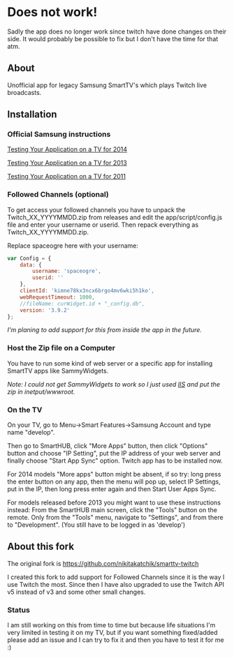 # Does not work! 
Sadly the app does no longer work since twitch have done changes on their side. It would probably be possible to fix but I don't have the time for that atm. 

## About
Unofficial app for legacy Samsung SmartTV's which plays Twitch live broadcasts.

## Installation

### Official Samsung instructions

[Testing Your Application on a TV for 2014](https://developer.samsung.com/tv/develop/legacy-platform-library/art00121/index)

[Testing Your Application on a TV for 2013](https://developer.samsung.com/tv/develop/legacy-platform-library/d20/index)

[Testing Your Application on a TV for 2011](https://developer.samsung.com/tv/develop/legacy-platform-library/art00013/index)

### Followed Channels (optional)

To get access your followed channels you have to unpack the Twitch_XX_YYYYMMDD.zip from releases and edit the app/script/config.js file and enter your username or userid. Then repack everything as Twitch_XX_YYYYMMDD.zip.

Replace spaceogre here with your username:
``` javascript
var Config = {
    data: {
        username: 'spaceogre',
        userid: ''
    },
    clientId: 'kimne78kx3ncx6brgo4mv6wki5h1ko',
    webRequestTimeout: 1000,
    //fileName: curWidget.id + "_config.db",
    version: '3.9.2'
};
```

_I'm planing to add support for this from inside the app in the future._

### Host the Zip file on a Computer

You have to run some kind of web server or a specific app for installing SmartTV apps like SammyWidgets.

_Note: I could not get SammyWidgets to work so I just used [IIS](https://en.wikipedia.org/wiki/Internet_Information_Services) and put the zip in inetput/wwwroot._

### On the TV

On your TV, go to Menu->Smart Features->Samsung Account and type name "develop".

Then go to SmartHUB, click "More Apps" button, then click "Options" button and choose "IP Setting", put the IP address of your web server and finally choose "Start App Sync" option. Twitch app has to be installed now.

For 2014 models "More apps" button might be absent, if so try: long press the enter button on any app, then the menu will pop up, select IP Settings, put in the IP, then long press enter again and then Start User Apps Sync.

For models released before 2013 you might want to use these instructions instead:
From the SmartHUB main screen, click the "Tools" button on the remote. Only from the "Tools" menu, navigate to "Settings", and from there to "Development". (You still have to be logged in as 'develop')

## About this fork

The original fork is https://github.com/nikitakatchik/smarttv-twitch

I created this fork to add support for Followed Channels since it is the way I use Twitch the most. Since then I have also upgraded to use the Twitch API v5 instead of v3 and some other small changes.

### Status

I am still working on this from time to time but because life situations I'm very limited in testing it on my TV, but if you want something fixed/added please add an issue and I can try to fix it and then you have to test it for me :)
